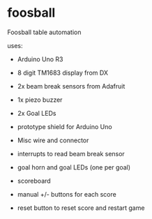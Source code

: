 # foosball
Foosball table automation

uses:
- Arduino Uno R3
- 8 digit TM1683 display from DX
- 2x beam break sensors from Adafruit
- 1x piezo buzzer
- 2x Goal LEDs
- prototype shield for Arduino Uno
- Misc wire and connector

- interrupts to read beam break sensor
- goal horn and goal LEDs (one per goal)
- scoreboard 
- manual +/- buttons for each score
- reset button to reset score and restart game
